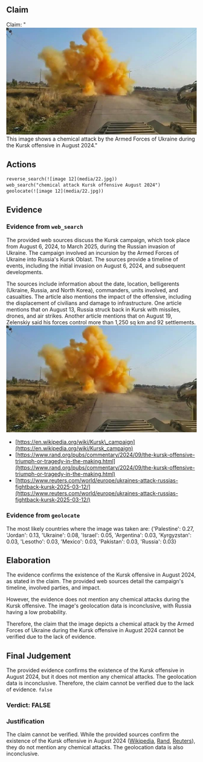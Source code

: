 ## Claim
Claim: "![image 12](media/22.jpg) This image shows a chemical attack by the Armed Forces of Ukraine during the Kursk offensive in August 2024."

## Actions
```
reverse_search(![image 12](media/22.jpg))
web_search("chemical attack Kursk offensive August 2024")
geolocate(![image 12](media/22.jpg))
```

## Evidence
### Evidence from `web_search`
The provided web sources discuss the Kursk campaign, which took place from August 6, 2024, to March 2025, during the Russian invasion of Ukraine. The campaign involved an incursion by the Armed Forces of Ukraine into Russia's Kursk Oblast. The sources provide a timeline of events, including the initial invasion on August 6, 2024, and subsequent developments.

The sources include information about the date, location, belligerents (Ukraine, Russia, and North Korea), commanders, units involved, and casualties. The article also mentions the impact of the offensive, including the displacement of civilians and damage to infrastructure. One article mentions that on August 13, Russia struck back in Kursk with missiles, drones, and air strikes. Another article mentions that on August 19, Zelenskiy said his forces control more than 1,250 sq km and 92 settlements. ![image 12](media/22.jpg)
*   [https://en.wikipedia.org/wiki/Kursk\_campaign](https://en.wikipedia.org/wiki/Kursk_campaign)
*   [https://www.rand.org/pubs/commentary/2024/09/the-kursk-offensive-triumph-or-tragedy-in-the-making.html](https://www.rand.org/pubs/commentary/2024/09/the-kursk-offensive-triumph-or-tragedy-in-the-making.html)
*   [https://www.reuters.com/world/europe/ukraines-attack-russias-fightback-kursk-2025-03-12/](https://www.reuters.com/world/europe/ukraines-attack-russias-fightback-kursk-2025-03-12/)

### Evidence from `geolocate`
The most likely countries where the image was taken are: {'Palestine': 0.27, 'Jordan': 0.13, 'Ukraine': 0.08, 'Israel': 0.05, 'Argentina': 0.03, 'Kyrgyzstan': 0.03, 'Lesotho': 0.03, 'Mexico': 0.03, 'Pakistan': 0.03, 'Russia': 0.03}

## Elaboration
The evidence confirms the existence of the Kursk offensive in August 2024, as stated in the claim. The provided web sources detail the campaign's timeline, involved parties, and impact.

However, the evidence does not mention any chemical attacks during the Kursk offensive. The image's geolocation data is inconclusive, with Russia having a low probability.

Therefore, the claim that the image depicts a chemical attack by the Armed Forces of Ukraine during the Kursk offensive in August 2024 cannot be verified due to the lack of evidence.


## Final Judgement
The provided evidence confirms the existence of the Kursk offensive in August 2024, but it does not mention any chemical attacks. The geolocation data is inconclusive. Therefore, the claim cannot be verified due to the lack of evidence. `false`

### Verdict: FALSE

### Justification
The claim cannot be verified. While the provided sources confirm the existence of the Kursk offensive in August 2024 ([Wikipedia](https://en.wikipedia.org/wiki/Kursk_campaign), [Rand](https://www.rand.org/pubs/commentary/2024/09/the-kursk-offensive-triumph-or-tragedy-in-the-making.html), [Reuters](https://www.reuters.com/world/europe/ukraines-attack-russias-fightback-kursk-2025-03-12/)), they do not mention any chemical attacks. The geolocation data is also inconclusive.
